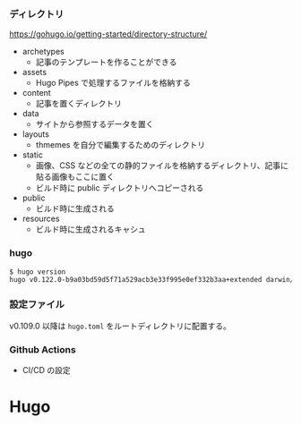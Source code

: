 

### ディレクトリ

https://gohugo.io/getting-started/directory-structure/

- archetypes
  - 記事のテンプレートを作ることができる
- assets
  - Hugo Pipes で処理するファイルを格納する
- content
  - 記事を置くディレクトリ
- data
  - サイトから参照するデータを置く
- layouts
  - thmemes を自分で編集するためのディレクトリ
- static
  - 画像、CSS などの全ての静的ファイルを格納するディレクトリ、記事に貼る画像もここに置く
  - ビルド時に public ディレクトリへコピーされる
- public
  - ビルド時に生成される
- resources
  - ビルド時に生成されるキャシュ

### hugo

```sh
$ hugo version        
hugo v0.122.0-b9a03bd59d5f71a529acb3e33f995e0ef332b3aa+extended darwin/arm64 BuildDate=2024-01-26T15:54:24Z VendorInfo=brew
```

### 設定ファイル

v0.109.0 以降は `hugo.toml` をルートディレクトリに配置する。


### Github Actions

- CI/CD の設定


# Hugo